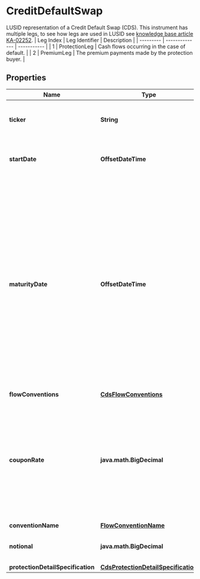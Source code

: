 

# CreditDefaultSwap

LUSID representation of a Credit Default Swap (CDS).     This instrument has multiple legs, to see how legs are used in LUSID see [knowledge base article KA-02252](https://support.lusid.com/knowledgebase/article/KA-02252).     | Leg Index | Leg Identifier | Description |  | --------- | -------------- | ----------- |  | 1 | ProtectionLeg | Cash flows occurring in the case of default. |  | 2 | PremiumLeg | The premium payments made by the protection buyer. |

## Properties

| Name | Type | Description | Notes |
|------------ | ------------- | ------------- | -------------|
|**ticker** | **String** | A ticker to uniquely specify then entity against which the cds is written. |  |
|**startDate** | **OffsetDateTime** | The start date of the instrument. This is normally synonymous with the trade-date. |  |
|**maturityDate** | **OffsetDateTime** | The final maturity date of the instrument. This means the last date on which the instruments makes a payment of any amount.  For the avoidance of doubt, that is not necessarily prior to its last sensitivity date for the purposes of risk; e.g. instruments such as  Constant Maturity Swaps (CMS) often have sensitivities to rates that may well be observed or set prior to the maturity date, but refer to a termination date beyond it. |  |
|**flowConventions** | [**CdsFlowConventions**](CdsFlowConventions.md) |  |  [optional] |
|**couponRate** | **java.math.BigDecimal** | The coupon rate paid on each payment date of the premium leg as a fraction of 100 percent, e.g. \&quot;0.05\&quot; meaning 500 basis points or 5%.  For a standard corporate CDS (North American) this must be either 100bps or 500bps. |  |
|**conventionName** | [**FlowConventionName**](FlowConventionName.md) |  |  [optional] |
|**notional** | **java.math.BigDecimal** | The notional protected by the Credit Default Swap |  [optional] |
|**protectionDetailSpecification** | [**CdsProtectionDetailSpecification**](CdsProtectionDetailSpecification.md) |  |  |



